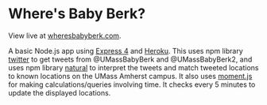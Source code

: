 # Where's Baby Berk?

View live at [wheresbabyberk.com](http://www.wheresbabyberk.com).

A basic Node.js app using [Express 4](http://expressjs.com/) and [Heroku](https://www.heroku.com). This uses npm library [twitter](https://www.npmjs.com/package/twitter) to get tweets from @UMassBabyBerk and @UMassBabyBerk2, and uses npm library [natural](https://www.npmjs.com/package/natural) to interpret the tweets and match tweeted locations to known locations on the UMass Amherst campus. It also uses [moment.js](https://momentjs.com) for making calculations/queries involving time. It checks every 5 minutes to update the displayed locations.